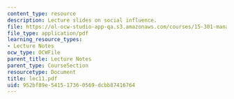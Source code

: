 ```yaml
---
content_type: resource
description: Lecture slides on social influence.
file: https://ol-ocw-studio-app-qa.s3.amazonaws.com/courses/15-301-managerial-psychology-fall-2006/952bf89e541517360569dcbb87416764_lec11.pdf
file_type: application/pdf
learning_resource_types:
- Lecture Notes
ocw_type: OCWFile
parent_title: Lecture Notes
parent_type: CourseSection
resourcetype: Document
title: lec11.pdf
uid: 952bf89e-5415-1736-0569-dcbb87416764
---
```

